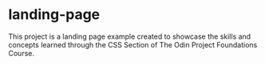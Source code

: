 # landing-page

This project is a landing page example created to showcase the skills and concepts learned through the CSS Section of The Odin Project Foundations Course.